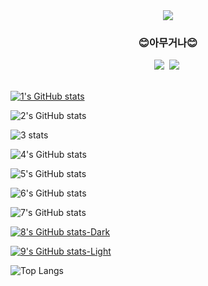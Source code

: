 <!--## Hi there 👋-->

<!--
**shynewsky/shynewsky** is a ✨ _special_ ✨ repository because its `README.md` (this file) appears on your GitHub profile.

Here are some ideas to get you started:

- 🔭 I’m currently working on ...
- 🌱 I’m currently learning ...
- 👯 I’m looking to collaborate on ...
- 🤔 I’m looking for help with ...
- 💬 Ask me about ...
- 📫 How to reach me: ...
- 😄 Pronouns: ...
- ⚡ Fun fact: ...
-->

<!--타이틀 부분-->
<div align="center">
  <img src="https://capsule-render.vercel.app/api?type=waving&color=gradient&customColorList=20&height=250&section=header&text=Welcome%20to%20My%20Github&desc=I'm%20Saeha%20Yang&animation=fadeIn&fontColor=ffffff&fontSize=50&fontAlignY=25&descSize=40&descAlignY=50" />
</div>

<!--내용 부분-->
<h3 align="center"> 😊아무거나😊 </h3>
<div align="center">
  <img src="https://img.shields.io/badge/python-20232a.svg?style=for-the-badge&logo=python&logoColor=3776AB" />&nbsp
  <img src="https://img.shields.io/badge/c++-20232a.svg?style=for-the-badge&logo=c++&logoColor=A8B9CC" />&nbsp
</div>

<br>

[![1's GitHub stats](https://github-readme-stats.vercel.app/api?username=shynewsky)](https://github.com/shynewsky/github-readme-stats)

![2's GitHub stats](https://github-readme-stats.vercel.app/api?username=shynewsky&hide=contribs,prs)

![3 stats](https://github-readme-stats.vercel.app/api?username=shynewsky&show=reviews,discussions_started,discussions_answered,prs_merged,prs_merged_percentage)

![4's GitHub stats](https://github-readme-stats.vercel.app/api?username=shynewsky&show_icons=true)

![5's GitHub stats](https://github-readme-stats.vercel.app/api?username=shynewsky&show_icons=true&theme=radical)

![6's GitHub stats](https://github-readme-stats.vercel.app/api?username=shynewsky&show_icons=true&theme=transparent)

![7's GitHub stats](https://github-readme-stats.vercel.app/api?username=shynewsky&show_icons=true&bg_color=00000000)

[![8's GitHub stats-Dark](https://github-readme-stats.vercel.app/api?username=shynewsky&show_icons=true&theme=dark#gh-dark-mode-only)](https://github.com/shynewsky/github-readme-stats#gh-dark-mode-only)

[![9's GitHub stats-Light](https://github-readme-stats.vercel.app/api?username=shynewsky&show_icons=true&theme=default#gh-light-mode-only)](https://github.com/shynewsky/github-readme-stats#gh-light-mode-only)

![Top Langs](https://github-readme-stats.vercel.app/api/top-langs/?username=shynewsky&layout=compact)
